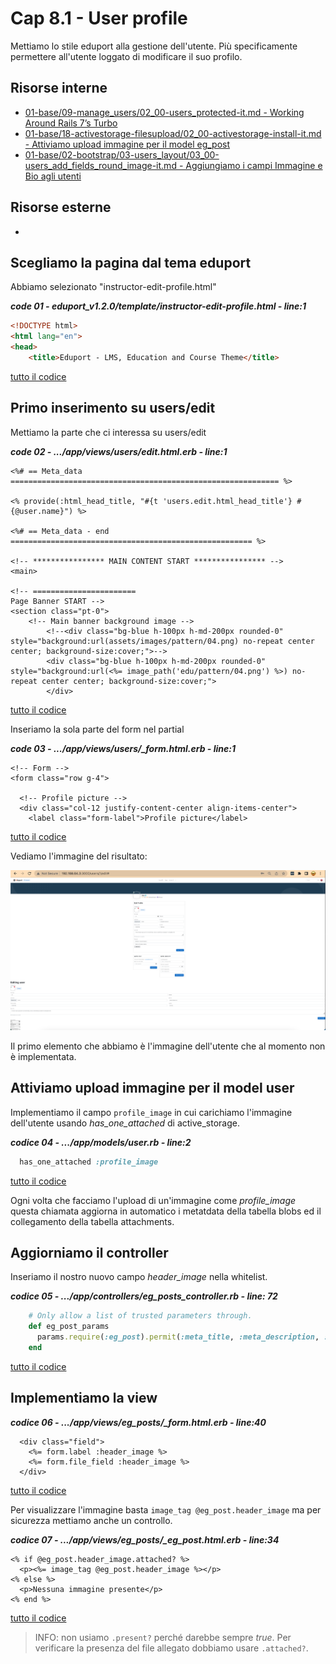 # <a name="top"></a> Cap 8.1 - User profile

Mettiamo lo stile eduport alla gestione dell'utente.
Più specificamente permettere all'utente loggato di modificare il suo profilo.


## Risorse interne

- [01-base/09-manage_users/02_00-users_protected-it.md - Working Around Rails 7’s Turbo]()
- [01-base/18-activestorage-filesupload/02_00-activestorage-install-it.md - Attiviamo upload immagine per il model eg_post]()
- [01-base/02-bootstrap/03-users_layout/03_00-users_add_fields_round_image-it.md - Aggiungiamo i campi Immagine e Bio agli utenti]()



## Risorse esterne

- []()



## Scegliamo la pagina dal tema eduport

Abbiamo selezionato "instructor-edit-profile.html"

***code 01 - eduport_v1.2.0/template/instructor-edit-profile.html - line:1***

```html
<!DOCTYPE html>
<html lang="en">
<head>
	<title>Eduport - LMS, Education and Course Theme</title>
```

[tutto il codice](https://github.com/flaviobordonidev/leanpubabrandnewcms/blob/master/56-ubuntudream/08-user/01_01-instructor-edit-profile.html)



## Primo inserimento su users/edit

Mettiamo la parte che ci interessa su users/edit

***code 02 - .../app/views/users/edit.html.erb - line:1***

```html+erb
<%# == Meta_data ============================================================ %>

<% provide(:html_head_title, "#{t 'users.edit.html_head_title'} #{@user.name}") %>

<%# == Meta_data - end ====================================================== %>

<!-- **************** MAIN CONTENT START **************** -->
<main>
	
<!-- =======================
Page Banner START -->
<section class="pt-0">
	<!-- Main banner background image -->
		<!--<div class="bg-blue h-100px h-md-200px rounded-0" style="background:url(assets/images/pattern/04.png) no-repeat center center; background-size:cover;">-->
		<div class="bg-blue h-100px h-md-200px rounded-0" style="background:url(<%= image_path('edu/pattern/04.png') %>) no-repeat center center; background-size:cover;">
		</div>
```

[tutto il codice](https://github.com/flaviobordonidev/leanpubabrandnewcms/blob/master/56-ubuntudream/08-user/01_02-views-users-edit.html.erb)


Inseriamo la sola parte del form nel partial

***code 03 - .../app/views/users/_form.html.erb - line:1***

```html+erb
<!-- Form -->
<form class="row g-4">

  <!-- Profile picture -->
  <div class="col-12 justify-content-center align-items-center">
    <label class="form-label">Profile picture</label>
```

[tutto il codice](https://github.com/flaviobordonidev/leanpubabrandnewcms/blob/master/56-ubuntudream/08-user/01_03-views-users-_form.html.erb)


Vediamo l'immagine del risultato:

![fig01](https://github.com/flaviobordonidev/leanpubabrandnewcms/blob/master/56-ubuntudream/08-user/01_fig01-user_edit_edu_style.png)


Il primo elemento che abbiamo è l'immagine dell'utente che al momento non è implementata.



## Attiviamo upload immagine per il model user

Implementiamo il campo `profile_image` in cui carichiamo l'immagine dell'utente usando *has_one_attached* di active_storage.

***codice 04 - .../app/models/user.rb - line:2***

```ruby
  has_one_attached :profile_image
```

[tutto il codice](https://github.com/flaviobordonidev/leanpubabrandnewcms/blob/master/01-base/18-activestorage-filesupload/02_04-models-eg_post.rb)


Ogni volta che facciamo l'upload di un'immagine come *profile_image* questa chiamata aggiorna in automatico i metatdata della tabella blobs ed il collegamento della tabella attachments. 



## Aggiorniamo il controller

Inseriamo il nostro nuovo campo *header_image* nella whitelist.

***codice 05 - .../app/controllers/eg_posts_controller.rb - line: 72***

```ruby
    # Only allow a list of trusted parameters through.
    def eg_post_params
      params.require(:eg_post).permit(:meta_title, :meta_description, :headline, :incipit, :price, :header_image, :user_id)
    end
```

[tutto il codice](https://github.com/flaviobordonidev/leanpubabrandnewcms/blob/master/01-base/18-activestorage-filesupload/02_05-eg_posts_controller.rb)



## Implementiamo la view

***codice 06 - .../app/views/eg_posts/_form.html.erb - line:40***

```html+erb
  <div class="field">
    <%= form.label :header_image %>
    <%= form.file_field :header_image %>
  </div>
```

[tutto il codice](https://github.com/flaviobordonidev/leanpubabrandnewcms/blob/master/01-base/18-activestorage-filesupload/02_06-views-eg_posts-_form.html.erb)



Per visualizzare l'immagine basta `image_tag @eg_post.header_image` ma per sicurezza mettiamo anche un controllo.

***codice 07 - .../app/views/eg_posts/_eg_post.html.erb - line:34***

```html+erb
<% if @eg_post.header_image.attached? %>
  <p><%= image_tag @eg_post.header_image %></p>
<% else %>
  <p>Nessuna immagine presente</p>
<% end %>
```

[tutto il codice](https://github.com/flaviobordonidev/leanpubabrandnewcms/blob/master/01-base/18-activestorage-filesupload/02_06-views-eg_posts-_form.html.erb)

> INFO: non usiamo `.present?` perché darebbe sempre *true*. Per verificare la presenza del file allegato dobbiamo usare `.attached?`.


